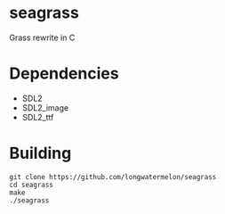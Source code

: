 # seagrass
Grass rewrite in C

# Dependencies
* SDL2
* SDL2_image
* SDL2_ttf

# Building
```
git clone https://github.com/longwatermelon/seagrass
cd seagrass
make
./seagrass
```

